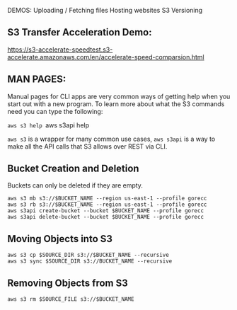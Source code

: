 DEMOS: Uploading / Fetching files
			  Hosting websites
			  S3 Versioning

## S3 Transfer Acceleration Demo:
https://s3-accelerate-speedtest.s3-accelerate.amazonaws.com/en/accelerate-speed-comparsion.html

## MAN PAGES:
Manual pages for CLI apps are very common ways of getting help when you start out with a new program. To learn more about what the S3 commands need you can type the following:

``aws s3 help
``aws s3api help

``aws s3`` is a wrapper for many common use cases, `aws s3api` is a way to make all the API calls that S3 allows over REST via CLI.

## Bucket Creation and Deletion
Buckets can only be deleted if they are empty. 

```
aws s3 mb s3://$BUCKET_NAME --region us-east-1 --profile gorecc
aws s3 rb s3://$BUCKET_NAME --region us-east-1 --profile gorecc
aws s3api create-bucket --bucket $BUCKET_NAME --profile gorecc
aws s3api delete-bucket --bucket $BUCKET_NAME --profile gorecc
```

## Moving Objects into S3
```
aws s3 cp $SOURCE_DIR s3://$BUCKET_NAME --recursive
aws s3 sync $SOURCE_DIR s3://BUCKET_NAME --recursive
```

## Removing Objects from S3
```
aws s3 rm $SOURCE_FILE s3://$BUCKET_NAME
```

